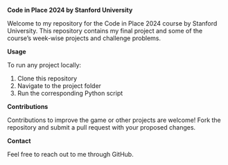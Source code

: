 **Code in Place 2024 by Stanford University**

Welcome to my repository for the Code in Place 2024 course by Stanford University. This repository contains my final project and some of the course’s week-wise projects and challenge problems.

**Usage**

To run any project locally:  
1. Clone this repository  
2. Navigate to the project folder  
3. Run the corresponding Python script 

**Contributions**

Contributions to improve the game or other projects are welcome! Fork the repository and submit a pull request with your proposed changes.

**Contact**

Feel free to reach out to me through GitHub.

